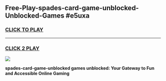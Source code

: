 
## Free-Play-spades-card-game-unblocked-Unblocked-Games #e5uxa
<h3>
<a href="https://news.freeplayer.one?title=spades-card-game-unblocked&ref=8M">CLICK TO PLAY</a></h3>
<hr>

<h3>
<a href="https://news.freeplayer.one?title=spades-card-game-unblocked&ref=8M">CLICK 2 PLAY</a>
  
</h3>

<a href="https://news.freeplayer.one?title=spades-card-game-unblocked&ref=8M"><img src="https://clearcache.store/games.png"></a>


**spades-card-game-unblocked games unblocked: Your Gateway to Fun and Accessible Online Gaming**
